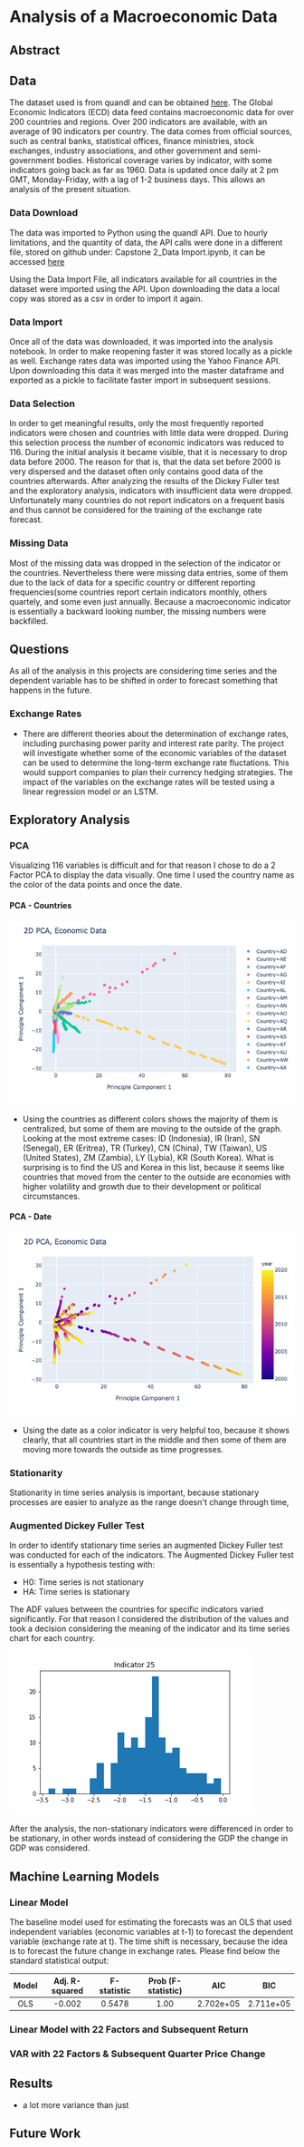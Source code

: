# Analysis of a Macroeconomic Data
## Abstract

## Data
The dataset used is from quandl and can be obtained [here](https://www.quandl.com/data/WWDI-World-Bank-World-Development-Indicators/documentation). The Global Economic Indicators (ECD) data feed contains macroeconomic data for over 200 countries and regions. Over 200 indicators are available, with an average of 90 indicators per country. The data comes from official sources, such as central banks, statistical offices, finance ministries, stock exchanges, industry associations, and other government and semi-government bodies. Historical coverage varies by indicator, with some indicators going back as far as 1960.
Data is updated once daily at 2 pm GMT, Monday-Friday, with a lag of 1-2 business days. This allows an analysis of the present situation.

### Data Download
The data was imported to Python using the quandl API. Due to hourly limitations, and the quantity of data, the API calls were done in a different file, stored on github under: Capstone 2_Data Import.ipynb, it can be accessed [here](https://github.com/ldietsche/Springboard_Course/blob/master/Capstone%20Project%202/Capstone%202_Data%20Import.ipynb)

Using the Data Import File, all indicators available for all countries in the dataset were imported using the API. Upon downloading the data a local copy was stored as a csv in order to import it again. 

### Data Import
Once all of the data was downloaded, it was imported into the analysis notebook. In order to make reopening faster it was stored locally as a pickle as well. Exchange rates data was imported using the Yahoo Finance API. Upon downloading this data it was merged into the master dataframe and exported as a pickle to facilitate faster import in subsequent sessions.

### Data Selection
In order to get meaningful results, only the most frequently reported indicators were chosen and countries with little data were dropped. During this selection process the number of economic indicators was reduced to 116. During the initial analysis it became visible, that it is necessary to drop data before 2000. The reason for that is, that the data set before 2000 is very dispersed and the dataset often only contains good data of the countries afterwards. After analyzing the results of the Dickey Fuller test and the exploratory analysis, indicators with insufficient data were dropped. Unfortunately many countries do not report indicators on a frequent basis and thus cannot be considered for the training of the exchange rate forecast.

### Missing Data
Most of the missing data was dropped in the selection of the indicator or the countries. Nevertheless there were missing data entries, some of them due to the lack of data for a specific country or different reporting frequencies(some countries report certain indicators monthly, others quartely, and some even just annually. Because a macroeconomic indicator is essentially a backward looking number, the missing numbers were backfilled.

## Questions
As all of the analysis in this projects are considering time series and the dependent variable has to be shifted in order to forecast something that happens in the future.

### Exchange Rates
* There are different theories about the determination of exchange rates, including purchasing power parity and interest rate parity. The project will investigate whether some of the economic variables of the dataset can be used to determine the long-term exchange rate fluctations. This would support companies to plan their currency hedging strategies. The impact of the variables on the exchange rates will be tested using a linear regression model or an LSTM.

## Exploratory Analysis
### PCA
Visualizing 116 variables is difficult and for that reason I chose to do a 2 Factor PCA to display the data visually. One time I used the country name as the color of the data points and once the date.

#### PCA - Countries
![alt text](https://github.com/ldietsche/Springboard_Course/blob/master/Capstone%20Project%202/Graphs/PCA_Countries.png)
* Using the countries as different colors shows the majority of them is centralized, but some of them are moving to the outside of the graph. Looking at the most extreme cases: ID (Indonesia), IR (Iran), SN (Senegal), ER (Eritrea), TR (Turkey), CN (China), TW (Taiwan), US (United States), ZM (Zambia), LY (Lybia), KR (South Korea). What is surprising is to find the US and Korea in this list, because it seems like countries that moved from the center to the outside are economies with higher volatility and growth due to their development or political circumstances.

#### PCA - Date
![alt text](https://github.com/ldietsche/Springboard_Course/blob/master/Capstone%20Project%202/Graphs/PCA_Years.png)
* Using the date as a color indicator is very helpful too, because it shows clearly, that all countries start in the middle and then some of them are moving more towards the outside as time progresses.

### Stationarity
Stationarity in time series analysis is important, because stationary processes are easier to analyze as the range doesn't change through time, 
### Augmented Dickey Fuller Test
In order to identify stationary time series an augmented Dickey Fuller test was conducted for each of the indicators.
The Augmented Dickey Fuller test is essentially a hypothesis testing with:
* H0: Time series is not stationary
* HA: Time series is stationary

The ADF values between the countries for specific indicators varied significantly. For that reason I considered the distribution of the values and took a decision considering the meaning of the indicator and its time series chart for each country. 

![alt text](https://github.com/ldietsche/Springboard_Course/blob/master/Capstone%20Project%202/Graphs/ADF_Results_Indicator%2025.png)

After the analysis, the non-stationary indicators were differenced in order to be stationary, in other words instead of considering the GDP the change in GDP was considered.

## Machine Learning Models
### Linear Model
The baseline model used for estimating the forecasts was an OLS that used independent variables (economic variables at t-1) to forecast the dependent variable (exchange rate at t). The time shift is necessary, because the idea is to forecast the future change in exchange rates. Please find below the standard statistical output:

| Model | Adj. R-squared  | F-statistic |Prob (F-statistic)|AIC       |BIC      |
| :-:   | :-:             | :-:         |:-:               |:-:       |:-:      |
| OLS   | -0.002          | 0.5478      |1.00              |2.702e+05 |2.711e+05|

### Linear Model with 22 Factors and Subsequent Return

### VAR with 22 Factors & Subsequent Quarter Price Change

## Results
- a lot more variance than just 


## Future Work

